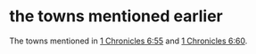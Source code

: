 # the towns mentioned earlier

The towns mentioned in [1 Chronicles 6:55](../06/55.md) and [1 Chronicles 6:60](./60.md).

